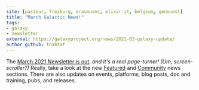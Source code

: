 ```yaml
---
site: [pasteur, freiburg, erasmusmc, elixir-it, belgium, genouest]
title: "March Galactic News!"
tags: 
- galaxy
- newsletter
external: https://galaxyproject.org/news/2021-03-galaxy-update/
author_github: tnabtaf
---
```


The [March 2021 Newsletter is out](https://galaxyproject.org/news/2021-03-galaxy-update/), *and it's a real page-turner! (Um, screen-scroller?)* Really, take a look at the new [Featured](https://galaxyproject.org/news/2021-03-galaxy-update/#featured-news) and [Community](https://galaxyproject.org/news/2021-03-galaxy-update/#community-news) news sections.  There are also updates on events, platforms, blog posts, doc and training, pubs, and releases.


